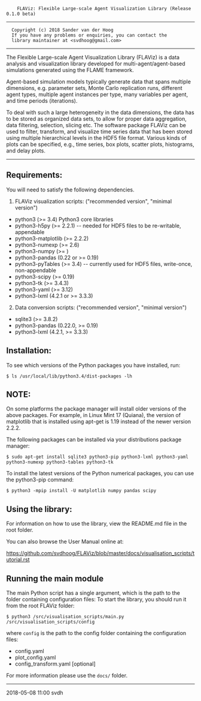         FLAViz: Flexible Large-scale Agent Visualization Library (Release 0.1.0 beta)

-------------------------------------------------------------------------------

      Copyright (c) 2018 Sander van der Hoog
      If you have any problems or enquiries, you can contact the
      library maintainer at <svdhoog@gmail.com>

-------------------------------------------------------------------------------

The Flexible Large-scale Agent Visualization Library (FLAViz) is a data
analysis and visualization library developed for multi-agent/agent-based
simulations generated using the FLAME framework.

Agent-based simulation models typically generate data that spans multiple dimensions, e.g. parameter sets, Monte Carlo replication runs, different agent types, multiple agent instances per type, many variables per agent, and time periods (iterations).

To deal with such a large heterogeneity in the data dimensions, the data has to be stored as organized data sets, to allow for proper data aggregation, data filtering, selection, slicing etc. The software package FLAViz can be used to filter, transform, and visualize time series data that has been stored using multiple hierarchical levels in the HDF5 file format. Various kinds of plots can be specified, e.g., time series, box plots, scatter plots, histograms, and delay plots.

-------------------------------------------------------------------------------

Requirements:
--

You will need to satisfy the following dependencies.

1. FLAViz visualization scripts:
("recommended version", "minimal version")

* python3 (>= 3.4) Python3 core libraries
* python3-h5py (>= 2.2.1) -- needed for HDF5 files to be re-writable, appendable
* python3-matplotlib (>= 2.2.2)
* python3-numexp (>= 2.6)
* python3-numpy (>= )
* python3-pandas (0.22 or >= 0.19)
* python3-pyTables (>= 3.4) -- currently used for HDF5 files, write-once, non-appendable
* python3-scipy (>= 0.19)
* python3-tk (>= 3.4.3)
* python3-yaml (>= 3.12)
* python3-lxml (4.2.1 or >= 3.3.3)

2. Data conversion scripts:
("recommended version", "minimal version")

* sqlite3 (>= 3.8.2)
* python3-pandas (0.22.0, >= 0.19)
* python3-lxml (4.2.1, >= 3.3.3)

Installation:
--

To see which versions of the Python packages you have installed, run:

```
$ ls /usr/local/lib/python3.4/dist-packages -lh
```

NOTE:
--
On some platforms the package manager will install older versions of the above packages.
For example, in Linux Mint 17 (Quiana), the version of matplotlib that is installed using apt-get is 1.19 instead of the newer version 2.2.2.

The following packages can be installed via your distributions package manager:

```
$ sudo apt-get install sqlite3 python3-pip python3-lxml python3-yaml python3-numexp python3-tables python3-tk
```

To install the latest versions of the Python numerical packages, you can use the python3-pip command:

```
$ python3 -mpip install -U matplotlib numpy pandas scipy
```

Using the library:
--

For information on how to use the library, view the README.md file in the root folder.

You can also browse the User Manual online at:

https://github.com/svdhoog/FLAViz/blob/master/docs/visualisation_scripts/tutorial.rst

Running the main module
--

The main Python script has a single argument, which is the path to the folder containing configuration files:
To start the library, you should run it from the root FLAViz folder:
```
$ python3 /src/visualisation_scripts/main.py /src/visualisation_scripts/config
```
where `config` is the path to the config folder containing the configuration files:

* config.yaml
* plot_config.yaml
* config_transform.yaml [optional]

For more information please use the `docs/` folder.

------------------------------------
2018-05-08 11:00 svdh
